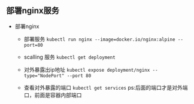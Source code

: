 部署nginx服务
---
* 部署nginx
    * 部署服务
    `kubectl run nginx --image=docker.io/nginx:alpine --port=80`
    
    * scalling 服务
    `kubectl get deployment`
    
    * 对外暴露出ip地址
    `kubectl expose deployment/nginx --type="NodePort" --port 80`
    
    * 查看对外暴露的端口
    `kubectl get services`
    ps:后面的端口才是对外端口，前面是容器内部端口